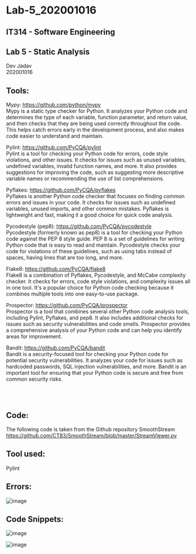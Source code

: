 # Lab-5_202001016

## IT314 - Software Engineering<br />
## Lab 5 - Static Analysis<br />
Dev Jadav<br />
202001016<br />


## Tools:<br />
Mypy: https://github.com/python/mypy <br />
Mypy is a static type checker for Python. It analyzes your Python code and determines the type of each variable, function parameter, and return value, and then checks that they are being used correctly throughout the code. This helps catch errors early in the development process, and also makes code easier to understand and maintain.

Pylint: https://github.com/PyCQA/pylint <br />
Pylint is a tool for checking your Python code for errors, code style violations, and other issues. It checks for issues such as unused variables, undefined variables, invalid function names, and more. It also provides suggestions for improving the code, such as suggesting more descriptive variable names or recommending the use of list comprehensions.

Pyflakes: https://github.com/PyCQA/pyflakes  <br />
Pyflakes is another Python code checker that focuses on finding common errors and issues in your code. It checks for issues such as undefined variables, unused imports, and other common mistakes. Pyflakes is lightweight and fast, making it a good choice for quick code analysis.

Pycodestyle (pep8): https://github.com/PyCQA/pycodestyle <br />
Pycodestyle (formerly known as pep8) is a tool for checking your Python code against the PEP 8 style guide. PEP 8 is a set of guidelines for writing Python code that is easy to read and maintain. Pycodestyle checks your code for violations of these guidelines, such as using tabs instead of spaces, having lines that are too long, and more.

Flake8: https://github.com/PyCQA/flake8 <br />
Flake8 is a combination of Pyflakes, Pycodestyle, and McCabe complexity checker. It checks for errors, code style violations, and complexity issues all in one tool. It's a popular choice for Python code checking because it combines multiple tools into one easy-to-use package.

Prospector: https://github.com/PyCQA/prospector <br />
Prospector is a tool that combines several other Python code analysis tools, including Pylint, Pyflakes, and pep8. It also includes additional checks for issues such as security vulnerabilities and code smells. Prospector provides a comprehensive analysis of your Python code and can help you identify areas for improvement.

Bandit: https://github.com/PyCQA/bandit <br />
Bandit is a security-focused tool for checking your Python code for potential security vulnerabilities. It analyzes your code for issues such as hardcoded passwords, SQL injection vulnerabilities, and more. Bandit is an important tool for ensuring that your Python code is secure and free from common security risks.

<br />
<br />

## Code:<br />
The following code is taken from the Github repository SmoothStream <br />
https://github.com/CT83/SmoothStream/blob/master/StreamViewer.py

## Tool used: <br />
Pylint

## Errors:<br />
![image](https://user-images.githubusercontent.com/84441910/225276932-970d8e89-72a1-4595-b4db-0b0111586c03.png)







## Code Snippets:<br />
![image](https://user-images.githubusercontent.com/84441910/225277077-2efaabbf-8eb1-4f59-b97e-822d6f1d4948.png)

![image](https://user-images.githubusercontent.com/84441910/225277032-efb47bfc-0f57-408c-80ad-12ba2c5aa9cd.png)

